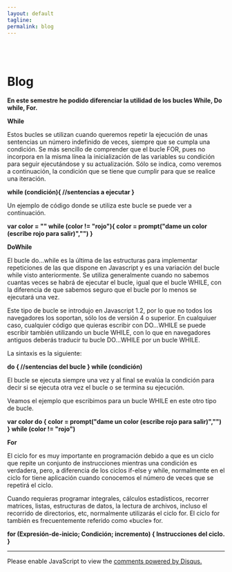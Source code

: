 ```yaml
---
layout: default
tagline:
permalink: blog
---
```

<br><br>

# Blog

**En este semestre he podido diferenciar la utilidad de los bucles While, Do while, For.**


**While**

Estos bucles se utilizan cuando queremos repetir la ejecución de unas sentencias un número indefinido de veces, siempre que se cumpla una condición. Se más sencillo de comprender que el bucle FOR, pues no incorpora en la misma línea la inicialización de las variables su condición para seguir ejecutándose y su actualización. Sólo se indica, como veremos a continuación, la condición que se tiene que cumplir para que se realice una iteración.

**while (condición){ 
    //sentencias a ejecutar 
}**

Un ejemplo de código donde se utiliza este bucle se puede ver a continuación.

**var color = "" 
while (color != "rojo"){ 
    color = prompt("dame un color (escribe rojo para salir)","") 
}**


**DoWhile**

El bucle do...while es la última de las estructuras para implementar repeticiones de las que dispone en Javascript y es una variación del bucle while visto anteriormente. Se utiliza generalmente cuando no sabemos cuantas veces se habrá de ejecutar el bucle, igual que el bucle WHILE, con la diferencia de que sabemos seguro que el bucle por lo menos se ejecutará una vez.

Este tipo de bucle se introdujo en Javascript 1.2, por lo que no todos los navegadores los soportan, sólo los de versión 4 o superior. En cualquiuer caso, cualquier código que quieras escribir con DO...WHILE se puede escribir también utilizando un bucle WHILE, con lo que en navegadores antiguos deberás traducir tu bucle DO...WHILE por un bucle WHILE.

La sintaxis es la siguiente:

**do { 
    //sentencias del bucle 
} while (condición)**

El bucle se ejecuta siempre una vez y al final se evalúa la condición para decir si se ejecuta otra vez el bucle o se termina su ejecución.


Veamos el ejemplo que escribimos para un bucle WHILE en este otro tipo de bucle.

**var color 
do { 
    color = prompt("dame un color (escribe rojo para salir)","") 
} while (color != "rojo")**



**For**

El ciclo for es muy importante en programación debido a que es un ciclo que repite un conjunto de instrucciones mientras una condición es verdadera, pero, a diferencia de los ciclos if-else y while, normalmente en el ciclo for tiene aplicación cuando conocemos el número de veces que se repetirá el ciclo.

Cuando requieras programar integrales, cálculos estadísticos, recorrer matrices, listas, estructuras de datos, la lectura de archivos, incluso el recorrido de directorios, etc, normalmente utilizarás el ciclo for. El ciclo for también es frecuentemente referido como «bucle» for.


**for (Expresión-de-inicio; Condición; incremento)
{
  Instrucciones del ciclo.
}**

---
<div id="disqus_thread"></div>
<script>

/**
*  RECOMMENDED CONFIGURATION VARIABLES: EDIT AND UNCOMMENT THE SECTION BELOW TO INSERT DYNAMIC VALUES FROM YOUR PLATFORM OR CMS.
*  LEARN WHY DEFINING THESE VARIABLES IS IMPORTANT: https://disqus.com/admin/universalcode/#configuration-variables*/
/*
var disqus_config = function () {
this.page.url = PAGE_URL;  // Replace PAGE_URL with your page's canonical URL variable
this.page.identifier = PAGE_IDENTIFIER; // Replace PAGE_IDENTIFIER with your page's unique identifier variable
};
*/
(function() { // DON'T EDIT BELOW THIS LINE
var d = document, s = d.createElement('script');
s.src = 'https://introduccion.disqus.com/embed.js';
s.setAttribute('data-timestamp', +new Date());
(d.head || d.body).appendChild(s);
})();
</script>
<noscript>Please enable JavaScript to view the <a href="https://disqus.com/?ref_noscript">comments powered by Disqus.</a></noscript>
                            
